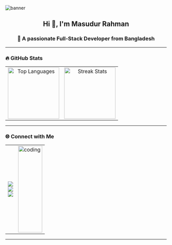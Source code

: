 ![banner](https://ik.imagekit.io/masudur/github-cover.png?updatedAt=1756832276579)

<h2 align="center">Hi 👋, I'm Masudur Rahman</h2>
<h3 align="center">🚀 A passionate Full-Stack Developer from Bangladesh</h3>

---

### 🔥 GitHub Stats
<table align="center">
  <tr>
    <td align="center">
      <img src="https://github-readme-stats.vercel.app/api/top-langs?username=masudur400&show_icons=true&locale=en&layout=compact&theme=radical" alt="Top Languages" height="160"/>
    </td>
    <td align="center">
      <img src="https://github-readme-streak-stats.herokuapp.com?user=masudur400&theme=radical" alt="Streak Stats" height="160"/>
    </td>
  </tr>
</table>

---

### 🌐 Connect with Me
<table>
  <tr>
    <td>
      <p align="left">
        <a href="mailto:dev.masudur@gmail.com"><img src="https://img.shields.io/badge/Email-Dev.Masudur%40gmail.com-red?style=for-the-badge&logo=gmail&logoColor=white" /></a><br/>
        <a href="https://linkedin.com/in/masudur-rahman-55aa1026b" target="blank"><img src="https://img.shields.io/badge/LinkedIn-Masudur%20Rahman-blue?style=for-the-badge&logo=linkedin&logoColor=white" /></a><br/>
        <a href="https://fb.com/md.rana.mia.vhai" target="blank"><img src="https://img.shields.io/badge/Facebook-Masudur%20Rahman-1877F2?style=for-the-badge&logo=facebook&logoColor=white" /></a>
      </p>
    </td>
    <td>
      <img align="right" alt="coding" width="100%" height="270" src="https://i.pinimg.com/originals/81/17/8b/81178b47a8598f0c81c4799f2cdd4057.gif" />
    </td>
  </tr>
</table>

---
